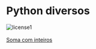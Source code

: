 # Python diversos

![license1](https://img.shields.io/static/v1?label=License&message=MIT&color=orange)
<br><br>[Soma com inteiros](teste-py3.8/src/arredondamento/soma1.py)

